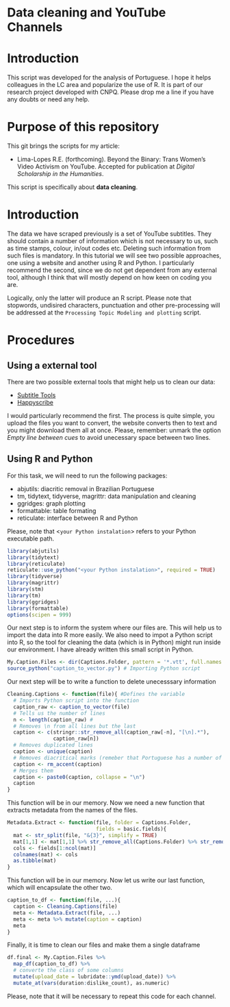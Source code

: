# Data cleaning and YouTube Channels

# Introduction

This script was developed for the analysis of Portuguese. I hope it
helps colleagues in the LC area and popularize the use of R. It is part
of our research project developed with CNPQ. Please drop me a line if
you have any doubts or need any help.

# Purpose of this repository

This git brings the scripts for my article:

-   Lima-Lopes R.E. (forthcoming). Beyond the Binary: Trans Women’s
    Video Activism on YouTube. Accepted for publication at *Digital
    Scholarship in the Humanities*.

This script is specifically about **data cleaning**.

# Introduction

The data we have scraped previously is a set of YouTube subtitles. They
should contain a number of information which is not necessary to us,
such as time stamps, colour, in/out codes etc. Deleting such information
from such files is mandatory. In this tutorial we will see two possible
approaches, one using a website and another using R and Python. I
particularly recommend the second, since we do not get dependent from
any external tool, although I think that will mostly depend on how keen
on coding you are.

Logically, only the latter will produce an R script. Please note that
stopwords, undisired characters, punctuation and other pre-processing
will be addressed at the `Processing Topic Modeling and plotting`
script.

# Procedures

## Using a external tool

There are two possible external tools that might help us to clean our
data:

-   [Subtitle
    Tools](https://subtitletools.com/convert-subtitles-to-plain-text-online)
-   [Happyscribe](https://www.happyscribe.com/subtitle-tools/convert-vtt-to-text)

I would particularly recommend the first. The process is quite simple,
you upload the files you want to convert, the website converts then to
text and you might download them all at once. Please, remember: unmark
the option *Empty line between cues* to avoid unecessary space between
two lines.

## Using R and Python

For this task, we will need to run the following packages:

-   abjutils: diacritic removal in Brazilian Portuguese
-   tm, tidytext, tidyverse, magrittr: data manipulation and cleaning
-   ggridges: graph plotting
-   formattable: table formating
-   reticulate: interface between R and Python

Please, note that \<`your Python instalation`\> refers to your Python
executable path.

``` r
library(abjutils)
library(tidytext)
library(reticulate)
reticulate::use_python("<your Python instalation>", required = TRUE)
library(tidyverse)
library(magrittr)
library(stm)
library(tm)
library(ggridges)
library(formattable)
options(scipen = 999)
```

Our next step is to inform the system where our files are. This will
help us to import the data into R more easily. We also need to impot a
Python script into R, so the tool for cleaning the data (which is in
Python) might run inside our environment. I have already written this
small script in Python.

``` r
My.Caption.Files <- dir(Captions.Folder, pattern = '*.vtt', full.names = TRUE)
source_python("caption_to_vector.py") # Importing Python script
```

Our next step will be to write a function to delete unecesssary
information

``` r
Cleaning.Captions <- function(file){ #Defines the variable
  # Imports Python script into the function
  caption_raw <- caption_to_vector(file) 
  # Tells us the number of lines
  n <- length(caption_raw) #
  # Removes \n from all lines but the last
  caption <- c(stringr::str_remove_all(caption_raw[-n], "[\n].*"),
               caption_raw[n])
  # Removes duplicated lines
  caption <- unique(caption)
  # Removes diacritical marks (remeber that Portuguese has a number of them)
  caption <- rm_accent(caption)
  # Merges them
  caption <- paste0(caption, collapse = "\n")
  caption
}
```

This function will be in our memory. Now we need a new function that
extracts metadata from the names of the files.

``` r
Metadata.Extract <- function(file, folder = Captions.Folder,
                             fields = basic.fields){
  mat <- str_split(file, "&{3}", simplify = TRUE)
  mat[1,1] <- mat[1,1] %>% str_remove_all(Captions.Folder) %>% str_remove_all("/")
  cols <- fields[1:ncol(mat)]
  colnames(mat) <- cols
  as.tibble(mat)
}
```

This function will be in our memory. Now let us write our last function,
which will encapsulate the other two.

``` r
caption_to_df <- function(file, ...){
  caption <- Cleaning.Captions(file)
  meta <- Metadata.Extract(file, ...)
  meta <- meta %>% mutate(caption = caption)
  meta
}
```

Finally, it is time to clean our files and make them a single dataframe

``` r
df.final <- My.Caption.Files %>% 
  map_df(caption_to_df) %>% 
  # converte the class of some columns
  mutate(upload_date = lubridate::ymd(upload_date)) %>% 
  mutate_at(vars(duration:dislike_count), as.numeric)
```

Please, note that it will be necessary to repeat this code for each
channel.
